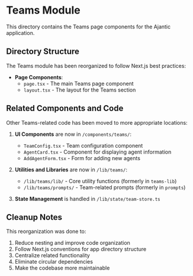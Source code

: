 # Teams Module

This directory contains the Teams page components for the Ajantic application.

## Directory Structure

The Teams module has been reorganized to follow Next.js best practices:

- **Page Components**:
  - `page.tsx` - The main Teams page component
  - `layout.tsx` - The layout for the Teams section

## Related Components and Code

Other Teams-related code has been moved to more appropriate locations:

1. **UI Components** are now in `/components/teams/`:
   - `TeamConfig.tsx` - Team configuration component
   - `AgentCard.tsx` - Component for displaying agent information
   - `AddAgentForm.tsx` - Form for adding new agents

2. **Utilities and Libraries** are now in `/lib/teams/`:
   - `/lib/teams/lib/` - Core utility functions (formerly in `teams-lib`)
   - `/lib/teams/prompts/` - Team-related prompts (formerly in `prompts`)

3. **State Management** is handled in `/lib/state/team-store.ts`

## Cleanup Notes

This reorganization was done to:
1. Reduce nesting and improve code organization
2. Follow Next.js conventions for app directory structure
3. Centralize related functionality
4. Eliminate circular dependencies
5. Make the codebase more maintainable 